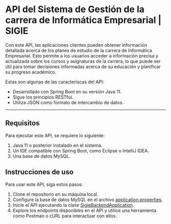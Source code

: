 # API del Sistema de Gestión de la carrera de Informática Empresarial | SIGIE


Con este API, las aplicaciones clientes pueden obtener información detallada acerca de los planes de estudio de la carrera de Informática Empresarial. Esto permite a los usuarios acceder a información precisa y actualizada sobre los cursos y asignaturas de la carrera, lo que puede ser útil para tomar decisiones informadas acerca de su educación y planificar su progreso académico.

Estas son algunas de las caracteríscas del API:

- Desarrollado con Spring Boot en su versión Java 11.
- Sigue los principios RESTful.
- Utiliza JSON como formato de intercambio de datos.

--- 
## Requisitos

Para ejecutar este API, se requiere lo siguiente:

1. Java 11 o posterior instalado en el sistema.
2. Un IDE compatible con Spring Boot, como Eclipse o IntelliJ IDEA.
3. Una base de datos MySQL.

## Instrucciones de uso

Para usar este API, siga estos pasos:

1. Clone el repositorio en su máquina local.
2. Configure la base de datos MySQL en el archivo [application.properties](src\main\resources\application.properties).
3. Inicie el API ejecutando la clase [SigieBackendApplication](src\main\java\cr\ac\ucr\ie\sigie\SigieBackendApplication.java).
4. Explore los endpoints disponibles en el API y utilice una herramienta como Postman o cURL para interactuar con ellos.

